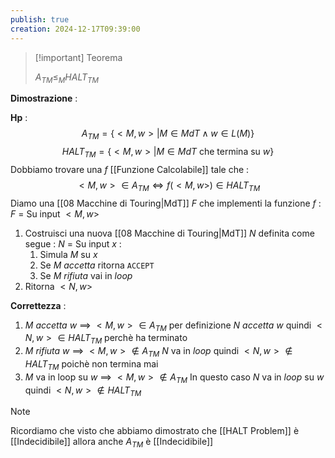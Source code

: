 ```yaml
---
publish: true
creation: 2024-12-17T09:39:00
---
```

>[!important] Teorema
>
>$A_{TM} \leq_M HALT_{TM}$

**Dimostrazione** : 

**Hp** : 
$$A_{TM} = \{ <M,w> | M \in MdT \land w \in L(M)\}$$
$$HALT_{TM} = \{ <M,w> | M \in MdT \text{ che termina su $w$} \}$$
Dobbiamo trovare una $f$ [[Funzione Calcolabile]] tale che :
$$<M,w> \in A_{TM} \iff f(<M,w>) \in HALT_{TM}$$
Diamo una [[08 Macchine di Touring|MdT]] $F$ che implementi la funzione $f$ : 
$F$ = Su input $<M,w>$ 
1. Costruisci una nuova [[08 Macchine di Touring|MdT]] $N$ definita come segue : 
	$N$ = Su input $x$ :
	1. Simula $M$ su $x$
	2. Se $M$ *accetta* ritorna `ACCEPT`
	3. Se $M$ *rifiuta* vai in *loop* 
2. Ritorna $<N,w>$ 

**Correttezza** : 
1. $M$ *accetta* $w$ $\implies$ $<M,w> \in A_{TM}$ per definizione 
	$N$ *accetta* $w$ quindi $<N,w> \in HALT_{TM}$ perchè ha terminato
2. $M$ *rifiuta* $w$ $\implies$ $<M,w> \notin A_{TM}$
	$N$ va in *loop* quindi $<N,w> \notin HALT_{TM}$ poichè non termina mai 
3. $M$ va in loop su $w$ $\implies$ $<M,w> \notin A_{TM}$ 
	In questo caso $N$ va in *loop* su $w$ quindi $<N,w>\notin HALT_{TM}$ 

>[!note] 
>Ricordiamo che visto che abbiamo dimostrato che [[HALT Problem]] è [[Indecidibile]] allora anche $A_{TM}$ è [[Indecidibile]]
